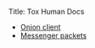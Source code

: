 Title: Tox Human Docs

- [Onion client](onion_client.html)
- [Messenger packets](messenger_packets.html)
